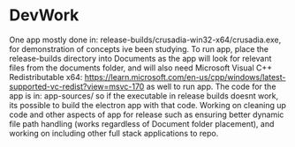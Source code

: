 # DevWork 
One app mostly done in: release-builds/crusadia-win32-x64/crusadia.exe, for demonstration of concepts ive been studying.
To run app, place the release-builds directory into Documents as the app will look for relevant files from the documents folder, and will also need Microsoft Visual C++ Redistributable x64: https://learn.microsoft.com/en-us/cpp/windows/latest-supported-vc-redist?view=msvc-170 as well to run app. The code for the app is in: app-sources/ so if the executable in release builds doesnt work, its possible to build the electron app with that code.
Working on cleaning up code and other aspects of app for release such as ensuring better dynamic file path handling (works regardless of Document folder placement), and working on including other full stack applications to repo.
